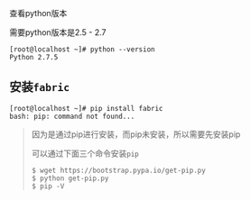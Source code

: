 查看python版本

需要python版本是2.5 - 2.7

```shell
[root@localhost ~]# python --version
Python 2.7.5
```

## 安装`fabric`

```shell
[root@localhost ~]# pip install fabric
bash: pip: command not found...
```

> 因为是通过pip进行安装，而pip未安装，所以需要先安装pip
>
> 可以通过下面三个命令安装`pip`
>
> ```shell
> $ wget https://bootstrap.pypa.io/get-pip.py
> $ python get-pip.py
> $ pip -V
> ```

